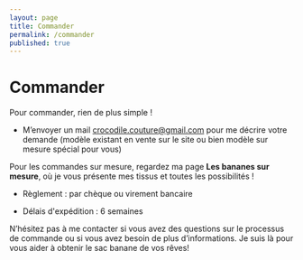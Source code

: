 ```yaml
---
layout: page
title: Commander
permalink: /commander
published: true
---
```


# Commander

Pour commander, rien de plus simple !

- M’envoyer un mail [crocodile.couture@gmail.com](mailto:crocodile.couture@gmail.com) pour me décrire votre demande (modèle existant en vente sur le site ou bien modèle sur mesure spécial pour vous)

Pour les commandes sur mesure, regardez ma page **Les bananes sur mesure**, où je vous présente mes tissus et toutes les possibilités ! 

- Règlement : par chèque ou virement bancaire 

- Délais d'expédition : 6 semaines 

N’hésitez pas à me contacter si vous avez des questions sur le processus de commande ou si vous avez besoin de plus d’informations. Je suis là pour vous aider à obtenir le sac banane de vos rêves!
